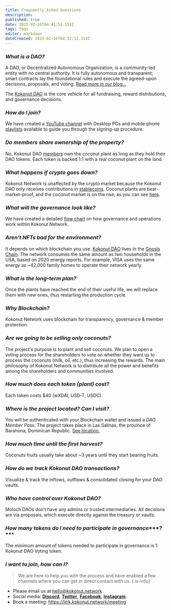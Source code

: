 ```yaml
---
title: Frequently Asked Questions
description: 
published: true
date: 2025-02-16T04:41:52.151Z
tags: faqs
editor: markdown
dateCreated: 2025-02-16T04:32:12.314Z
---
```


### *What is a DAO?*

A DAO, or Decentralized Autonomous Organization, is a community-led entity with no central authority. It is fully autonomous and transparent; smart contracts lay the foundational rules and execute the agreed-upon decisions, proposals, and voting. [Read more in our blog...](https://paragraph.xyz/@kokonut)

The [Kokonut DAO](https://link.kokonut.network/dao) is the core vehicle for all fundraising, reward distributions, and governance decisions.

### *How do I join?*

We have created a [YouTube channel](https://link.kokonut.network/youtube) with Desktop PCs and mobile phone [playlists](https://www.youtube.com/channel/UCQusJMd1NgIIMOuxtJppSIA/playlists) available to guide you through the signing-up procedure.

### *Do members share ownership of the property?*

No, Kokonut DAO [members](https://link.kokonut.network/members) own the coconut plant as long as they hold their DAO tokens. Each token is backed 1:1 with a real coconut plant on the land.

### *What happens if crypto goes down?*

Kokonut Network is unaffected by the crypto market because the Kokonut DAO only receives contributions in [stablecoins](https://link.kokonut.network/treasury). Coconut plants are bear-market-proof, and the coconut market is on the rise, as you can see [here](https://www.alliedmarketresearch.com/coconut-products-market).

### *What will the governance look like?*

We have created a detailed [flow chart](https://link.kokonut.network/diagram) on how governance and operations work within Kokonut Network.

### *Aren’t NFTs bad for the environment?*

It depends on which blockchain you use. [Kokonut DAO](https://link.kokonut.network/dao) lives in the [Gnosis Chain](https://docs.gnosischain.com/). The network consumes the same amount as two households in the USA, based on 2020 energy reports. For example, VISA uses the same energy as ~42,000 family homes to operate their network yearly.

### *What is the long-term plan?*

Once the plants have reached the end of their useful life, we will replace them with new ones, thus restarting the production cycle.

### *Why Blockchain?*

Kokonut Network uses blockchain for transparency, governance & member protection.

### *Are we going to be selling only coconuts?*

The project's purpose is to plant and sell coconuts. We plan to open a voting process for the shareholders to vote on whether they want us to process the coconuts (milk, oil, etc.), thus increasing the rewards. The main philosophy of Kokonut Network is to distribute all the power and benefits among the shareholders and communities involved.

### *How much does each token (plant) cost?*

Each token costs $40 (wXDAI, USD-T, USDC).

### *Where is the project located? Can I visit?*

You will be authenticated with your Blockchain wallet and issued a *DAO Member Pass*. The project takes place in Las Salinas, the province of Barahona, Dominican Republic. [See location.](https://link.kokonut.network/map)

### *How much time until the first harvest?*

Coconuts fruits usually take about ~3 years until they start bearing fruits.

### *How do we track Kokonut DAO transactions?*

Visualize & track the inflows, outflows & consolidated closing for your DAO vaults.

### *Who have control over Kokonut DAO?*

Moloch DAOs don’t have any admins or trusted intermediaries. All decisions are via proposals, which execute directly against the treasury or vaults.

### *How many tokens do I need to participate in governance****?***

The minimum amount of tokens needed to participate in governance is 1 Kokonut DAO Voting token.

### *I want to join, how can I?*

> We are here to help you with the process and have enabled a few channels where you can get in direct contact with us.
{.is-info}

* Please email us at hello@kokonut.network
* Social media: [**Discord**](https://discord.gg/P6Jj5btpv7), [**Twitter**](https://twitter.com/kokonutnetwork), [**Facebook**](https://www.facebook.com/KokonutNetwork), [**Instagram**](https://instagram.com/kokonutnetwork).
* Book a meeting: <https://link.kokonut.network/meeting>